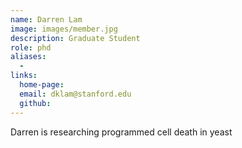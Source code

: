 ```yaml
---
name: Darren Lam
image: images/member.jpg
description: Graduate Student
role: phd
aliases:
  - 
links:
  home-page: 
  email: dklam@stanford.edu
  github: 
---
```


Darren is researching programmed cell death in yeast
